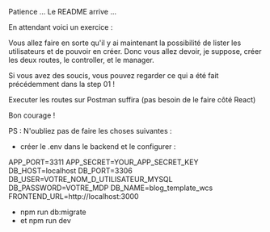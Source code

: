 Patience ... Le README arrive ...

En attendant voici un exercice :

Vous allez faire en sorte qu'il y ai maintenant la possibilité de lister les utilisateurs et de pouvoir en créer.
Donc vous allez devoir, je suppose, créer les deux routes, le controller, et le manager.

Si vous avez des soucis, vous pouvez regarder ce qui a été fait précédemment dans la step 01 !

Executer les routes sur Postman suffira (pas besoin de le faire côté React)

Bon courage !

PS : N'oubliez pas de faire les choses suivantes :

- créer le .env dans le backend et le configurer :

APP_PORT=3311
APP_SECRET=YOUR_APP_SECRET_KEY
DB_HOST=localhost
DB_PORT=3306
DB_USER=VOTRE_NOM_D_UTILISATEUR_MYSQL
DB_PASSWORD=VOTRE_MDP
DB_NAME=blog_template_wcs
FRONTEND_URL=http://localhost:3000

- npm run db:migrate
- et npm run dev
